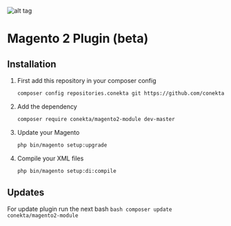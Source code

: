 ![alt tag](https://raw.github.com/conekta/conekta-magento/master/readme_files/cover.png)

Magento 2 Plugin (beta)
=======================

Installation
-----------

1. First add this repository in your composer config

    ```bash
    composer config repositories.conekta git https://github.com/conekta/conekta-magento2.git
    ```
2. Add the dependency

    ```bash
    composer require conekta/magento2-module dev-master
    ```
3. Update your Magento

    ```bash
    php bin/magento setup:upgrade
    ```
4. Compile your XML files

    ```bash
    php bin/magento setup:di:compile
    ```
    
Updates
-----------

For update plugin run the next bash
    ```bash
        composer update conekta/magento2-module
    ```
